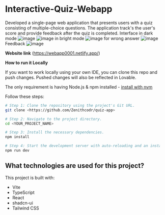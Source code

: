 # Interactive-Quiz-Webapp
Developed a single-page web application that presents users with a quiz consisting of multiple-choice questions. The application track's the user's score and provide feedback after the quiz is completed.
Interface in dark mode
![image](https://github.com/user-attachments/assets/a9fb98d7-4a5e-427f-bfd8-ba99f32965a8)
![image](https://github.com/user-attachments/assets/708ab89b-a005-47c8-b5e1-65bf277b49f9)
in bright mode
![image](https://github.com/user-attachments/assets/683e5f69-c249-4344-976b-bd6af0b03c02)
for wrong answer
![image](https://github.com/user-attachments/assets/df801ed2-0c25-4c10-84d7-fae8dc78be22)
Feedback
![image](https://github.com/user-attachments/assets/0048bd04-9304-4d92-9473-cde199e3b44c)


**Website link**
(https://webapp0001.netlify.app/)

**How to run it Locally**

If you want to work locally using your own IDE, you can clone this repo and push changes. Pushed changes will also be reflected in Lovable.

The only requirement is having Node.js & npm installed - [install with nvm](https://github.com/nvm-sh/nvm#installing-and-updating)

Follow these steps:

```sh
# Step 1: Clone the repository using the project's Git URL.
git clone <https://github.com/Zenithcodr/quiz-app>

# Step 2: Navigate to the project directory.
cd <YOUR_PROJECT_NAME>

# Step 3: Install the necessary dependencies.
npm install

# Step 4: Start the development server with auto-reloading and an instant preview.
npm run dev
```
## What technologies are used for this project?

This project is built with:

- Vite
- TypeScript
- React
- shadcn-ui
- Tailwind CSS
